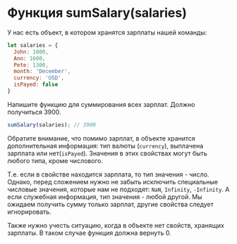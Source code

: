 # Функция sumSalary(salaries)

У нас есть объект, в котором хранятся зарплаты нашей команды:

```js
let salaries = {
  John: 1000,
  Ann: 1600,
  Pete: 1300,
  month: 'December',
  currency: 'USD',
  isPayed: false
}
```

Напишите функцию для суммирования всех зарплат. Должно получиться 3900.

```js
sumSalary(salaries); // 3900
```

Обратите внимание, что помимо зарплат, в объекте хранится дополнительная информация:
тип валюты (`currency`), выплачена зарплата или нет(`isPayed`). Значения в этих свойствах могут быть любого типа, кроме
числового.

Т.е. если в свойстве находится зарплата, то тип значения - число. Однако, перед сложением нужно не забыть исключить
специальные числовые значения, которые нам не подходят: `NaN`, `Infinity`, `-Infinity`.
А если служебная информация, тип значения - любой другой. Мы ожидаем получить сумму только зарплат, другие свойства
следует игнорировать.

Также нужно учесть ситуацию, когда в объекте нет свойств, хранящих зарплаты. В таком случае функция должна вернуть 0.
